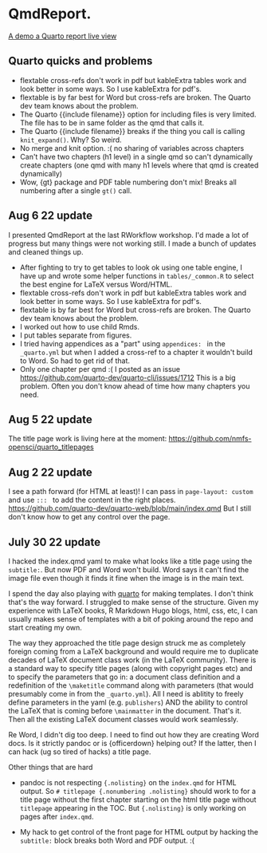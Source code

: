 # QmdReport.

[A demo a Quarto report live view](https://rverse-tutorials.github.io/QmdReport/)

## Quarto quicks and problems

* flextable cross-refs don't work in pdf but kableExtra tables work and look better in some ways. So I use kableExtra for pdf's.
* flextable is by far best for Word but cross-refs are broken. The Quarto dev team knows about the problem.
* The Quarto {{include filename}} option for including files is very limited. The file has to be in same folder as the qmd that calls it.
* The Quarto {{include filename}} breaks if the thing you call is calling `knit_expand()`. Why? So weird.
* No merge and knit option. :( no sharing of variables across chapters
* Can't have two chapters (h1 level) in a single qmd so can't dynamically create chapters (one qmd with many h1 levels where that qmd is created dynamically)
* Wow, {gt} package and PDF table numbering don't mix! Breaks all numbering after a single `gt()` call.

## Aug 6 22 update

I presented QmdReport at the last RWorkflow workshop. I'd made a lot of progress but many things were not working still. I made a bunch of updates and cleaned things up.

* After fighting to try to get tables to look ok using one table engine, I have up and wrote some helper functions in `tables/_common.R` to select the best engine for LaTeX versus Word/HTML.
* flextable cross-refs don't work in pdf but kableExtra tables work and look better in some ways. So I use kableExtra for pdf's.
* flextable is by far best for Word but cross-refs are broken. The Quarto dev team knows about the problem.
* I worked out how to use child Rmds.
* I put tables separate from figures.
* I tried having appendices as a "part" using `appendices: ` in the `_quarto.yml` but when I added a cross-ref to a chapter it wouldn't build to Word. So had to get rid of that.
* Only one chapter per qmd :( I posted as an issue https://github.com/quarto-dev/quarto-cli/issues/1712 This is a big problem. Often you don't know ahead of time how many chapters you need.

## Aug 5 22 update

The title page work is living here at the moment: https://github.com/nmfs-opensci/quarto_titlepages

## Aug 2 22 update

I see a path forward (for HTML at least)! I can pass in `page-layout: custom` and use `::: ` to add the content in the right places. https://github.com/quarto-dev/quarto-web/blob/main/index.qmd
But I still don't know how to get any control over the page.

## July 30 22 update

I hacked the index.qmd yaml to make what looks like a title page using the `subtitle:`. But now PDF and Word won't build. Word says it can't find the image file even though it finds it fine when the image is in the main text.

I spend the day also playing with [quarto](https://github.com/quarto-journals) for making templates. I don't think that's the way forward. I struggled to make sense of the structure. Given my experience with LaTeX books, R Markdown Hugo blogs, html, css, etc, I can usually makes sense of templates with a bit of poking around the repo and start creating my own. 

The way they approached the title page design struck me as completely foreign coming from a LaTeX background and would require me to duplicate decades of LaTeX document class work (in the LaTeX community). There is a standard way to specify title pages (along with copyright pages etc) and to specify the parameters that go in: a document class definition and a redefinition of the `\maketitle` command along with parameters (that would presumably come in from the `_quarto.yml`). All I need is ablitity to freely define parameters in the yaml (e.g. `publishers`) AND the ability to control the LaTeX that is coming before `\mainmatter` in the document.  That's it. Then all the existing LaTeX document classes would work seamlessly.

Re Word, I didn't dig too deep. I need to find out how they are creating Word docs. Is it strictly pandoc or is {officerdown} helping out? If the latter, then I can hack (ug so tired of hacks) a title page.

Other things that are hard

* pandoc is not respecting `{.nolisting}` on the `index.qmd` for HTML output. So `# titlepage {.nonumbering .nolisting}` should work to for a title page without the first chapter starting on the html title page without `titlepage` appearing in the TOC. But `{.nolisting}` is only working on pages after `index.qmd`.

* My hack to get control of the front page for HTML output by hacking the `subtitle:` block breaks both Word and PDF output. :(
